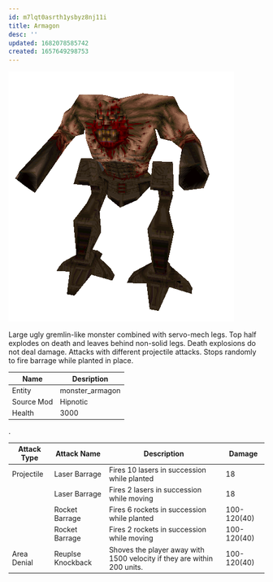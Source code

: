 ```yaml
---
id: m7lqt0asrth1ysbyz8nj11i
title: Armagon
desc: ''
updated: 1682078585742
created: 1657649298753
---
```

![Monster Picture](assets/img/armagon.png)

Large ugly gremlin-like monster combined with servo-mech legs.  Top half
explodes on death and leaves behind non-solid legs.  Death explosions do not
deal damage.  Attacks with different projectile attacks.  Stops randomly to
fire barrage while planted in place.

|Name  |Desription|
|------|-------------|
|Entity|monster_armagon|
|Source Mod|Hipnotic|
|Health|3000|

.

|Attack Type|Attack Name|Description|Damage|
|-----------|-----------|-----------|------|
|Projectile |Laser Barrage|Fires 10 lasers in succession while planted|18|
||Laser Barrage|Fires 2 lasers in succession while moving|18|
||Rocket Barrage|Fires 6 rockets in succession while planted|100-120(40)|
||Rocket Barrage|Fires 2 rockets in succession while moving|100-120(40)|
|Area Denial|Reuplse Knockback|Shoves the player away with 1500 velocity if they are within 200 units.|100-120(40)|